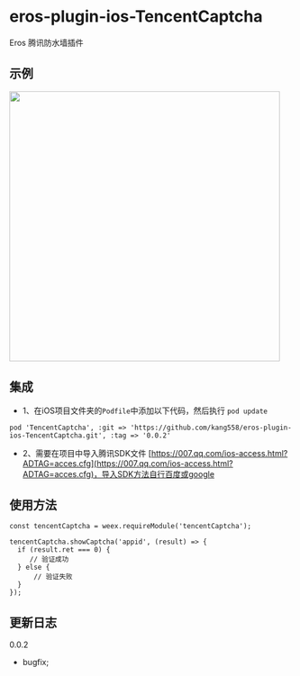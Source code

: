 # eros-plugin-ios-TencentCaptcha
Eros 腾讯防水墙插件 

## 示例
<img src="https://raw.githubusercontent.com/kang558/eros-plugin-ios-TencentCaptcha/master/screenshot.png" width="480">

## 集成
- 1、在iOS项目文件夹的`Podfile`中添加以下代码，然后执行 `pod update`
```
pod 'TencentCaptcha', :git => 'https://github.com/kang558/eros-plugin-ios-TencentCaptcha.git', :tag => '0.0.2'
```
- 2、需要在项目中导入腾讯SDK文件 [https://007.qq.com/ios-access.html?ADTAG=acces.cfg](https://007.qq.com/ios-access.html?ADTAG=acces.cfg)，导入SDK方法自行百度或google 


## 使用方法
```
const tencentCaptcha = weex.requireModule('tencentCaptcha');
  
tencentCaptcha.showCaptcha('appid', (result) => {
  if (result.ret === 0) {
     // 验证成功
  } else {
      // 验证失败
  }
});
```

## 更新日志

0.0.2 

* bugfix;
